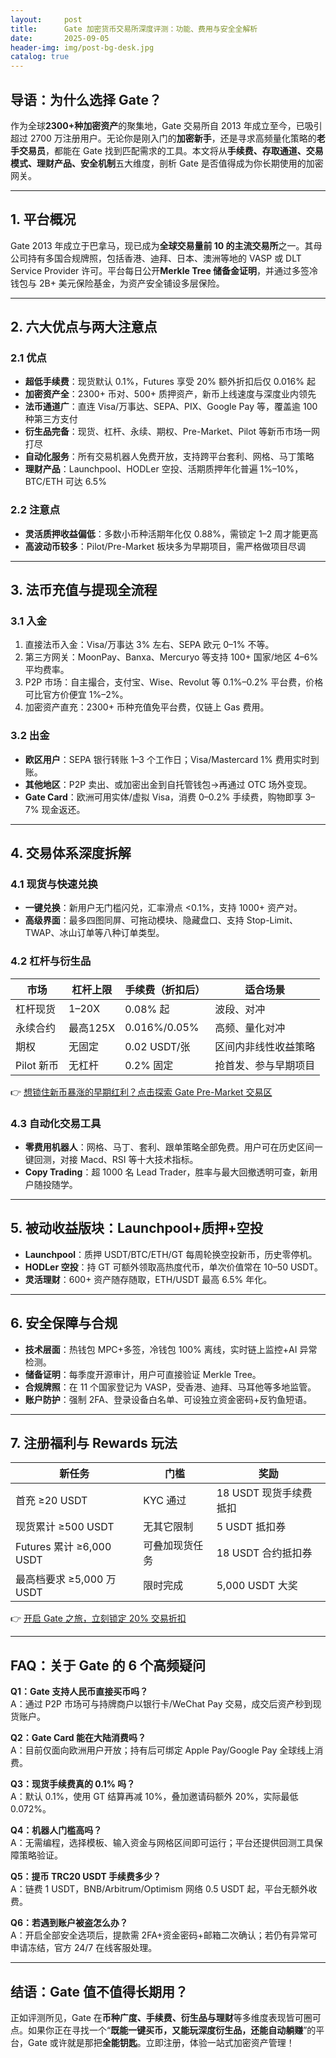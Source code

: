 ```yaml
---
layout:     post
title:      Gate 加密货币交易所深度评测：功能、费用与安全全解析
date:       2025-09-05
header-img: img/post-bg-desk.jpg
catalog: true
---
```


## 导语：为什么选择 Gate？  
作为全球**2300+种加密资产**的聚集地，Gate 交易所自 2013 年成立至今，已吸引超过 2700 万注册用户。无论你是刚入门的**加密新手**，还是寻求高频量化策略的**老手交易员**，都能在 Gate 找到匹配需求的工具。本文将从**手续费、存取通道、交易模式、理财产品、安全机制**五大维度，剖析 Gate 是否值得成为你长期使用的加密网关。

---

## 1. 平台概况  
Gate 2013 年成立于巴拿马，现已成为**全球交易量前 10 的主流交易所**之一。其母公司持有多国合规牌照，包括香港、迪拜、日本、澳洲等地的 VASP 或 DLT Service Provider 许可。平台每日公开**Merkle Tree 储备金证明**，并通过多签冷钱包与 2B+ 美元保险基金，为资产安全铺设多层保险。

---

## 2. 六大优点与两大注意点  
### 2.1 优点  
- **超低手续费**：现货默认 0.1%，Futures 享受 20% 额外折扣后仅 0.016% 起  
- **加密资产全**：2300+ 币对、500+ 质押资产，新币上线速度与深度业内领先  
- **法币通道广**：直连 Visa/万事达、SEPA、PIX、Google Pay 等，覆盖逾 100 种第三方支付  
- **衍生品完备**：现货、杠杆、永续、期权、Pre-Market、Pilot 等新币市场一网打尽  
- **自动化服务**：所有交易机器人免费开放，支持跨平台套利、网格、马丁策略  
- **理财产品**：Launchpool、HODLer 空投、活期质押年化普遍 1%–10%，BTC/ETH 可达 6.5%

### 2.2 注意点  
- **灵活质押收益偏低**：多数小币种活期年化仅 0.88%，需锁定 1–2 周才能更高  
- **高波动币较多**：Pilot/Pre-Market 板块多为早期项目，需严格做项目尽调

---

## 3. 法币充值与提现全流程  
### 3.1 入金  
1. 直接法币入金：Visa/万事达 3% 左右、SEPA 欧元 0–1% 不等。  
2. 第三方网关：MoonPay、Banxa、Mercuryo 等支持 100+ 国家/地区 4–6% 平均费率。  
3. P2P 市场：自主撮合，支付宝、Wise、Revolut 等 0.1%–0.2% 平台费，价格可比官方价便宜 1%–2%。  
4. 加密资产直充：2300+ 币种充值免平台费，仅链上 Gas 费用。  

### 3.2 出金  
- **欧区用户**：SEPA 银行转账 1–3 个工作日；Visa/Mastercard 1% 费用实时到账。  
- **其他地区**：P2P 卖出、或加密出金到自托管钱包→再通过 OTC 场外变现。  
- **Gate Card**：欧洲可用实体/虚拟 Visa，消费 0–0.2% 手续费，购物即享 3–7% 现金返还。  

---

## 4. 交易体系深度拆解  
### 4.1 现货与快速兑换  
- **一键兑换**：新用户无门槛闪兑，汇率滑点 <0.1%，支持 1000+ 资产对。  
- **高级界面**：最多四图同屏、可拖动模块、隐藏盘口、支持 Stop-Limit、TWAP、冰山订单等八种订单类型。  

### 4.2 杠杆与衍生品  
| 市场       | 杠杆上限 | 手续费（折扣后） | 适合场景                 |
|------------|----------|------------------|--------------------------|
| 杠杆现货   | 1–20X    | 0.08% 起         | 波段、对冲               |
| 永续合约   | 最高125X | 0.016%/0.05%     | 高频、量化对冲           |
| 期权       | 无固定   | 0.02 USDT/张     | 区间内非线性收益策略     |
| Pilot 新币 | 无杠杆   | 0.2% 固定        | 抢首发、参与早期项目     |

👉 [想锁住新币暴涨的早期红利？点击探索 Gate Pre-Market 交易区](https://okxdog.com/)

### 4.3 自动化交易工具  
- **零费用机器人**：网格、马丁、套利、跟单策略全部免费。用户可在历史区间一键回测，对接 Macd、RSI 等十大技术指标。  
- **Copy Trading**：超 1000 名 Lead Trader，胜率与最大回撤透明可查，新用户随投随学。  

---

## 5. 被动收益版块：Launchpool+质押+空投  
- **Launchpool**：质押 USDT/BTC/ETH/GT 每周轮换空投新币，历史零停机。  
- **HODLer 空投**：持 GT 可额外领取高热度代币，单次价值常在 10–50 USDT。  
- **灵活理财**：600+ 资产随存随取，ETH/USDT 最高 6.5% 年化。  

---

## 6. 安全保障与合规  
- **技术层面**：热钱包 MPC+多签，冷钱包 100% 离线，实时链上监控+AI 异常检测。  
- **储备证明**：每季度开源审计，用户可直接验证 Merkle Tree。  
- **合规牌照**：在 11 个国家登记为 VASP，受香港、迪拜、马耳他等多地监管。  
- **账户防护**：强制 2FA、登录设备白名单、可设独立资金密码+反钓鱼短语。  

---

## 7. 注册福利与 Rewards 玩法  
| 新任务                 | 门槛                | 奖励                   |
|------------------------|---------------------|------------------------|
| 首充 ≥20 USDT           | KYC 通过            | 18 USDT 现货手续费抵扣 |
| 现货累计 ≥500 USDT      | 无其它限制          | 5 USDT 抵扣券          |
| Futures 累计 ≥6,000 USDT| 可叠加现货任务      | 18 USDT 合约抵扣券     |
| 最高档要求 ≥5,000 万 USDT| 限时完成            | 5,000 USDT 大奖        |

👉 [开启 Gate 之旅，立刻锁定 20% 交易折扣](https://okxdog.com/)

---

## FAQ：关于 Gate 的 6 个高频疑问  
**Q1：Gate 支持人民币直接买币吗？**  
A：通过 P2P 市场可与持牌商户以银行卡/WeChat Pay 交易，成交后资产秒到现货账户。  

**Q2：Gate Card 能在大陆消费吗？**  
A：目前仅面向欧洲用户开放；持有后可绑定 Apple Pay/Google Pay 全球线上消费。  

**Q3：现货手续费真的 0.1% 吗？**  
A：默认 0.1%，使用 GT 结算再减 10%，叠加邀请码额外 20%，实际最低 0.072%。  

**Q4：机器人门槛高吗？**  
A：无需编程，选择模板、输入资金与网格区间即可运行；平台还提供回测工具保障策略验证。  

**Q5：提币 TRC20 USDT 手续费多少？**  
A：链费 1 USDT，BNB/Arbitrum/Optimism 网络 0.5 USDT 起，平台无额外收费。  

**Q6：若遇到账户被盗怎么办？**  
A：开启全部安全选项后，提款需 2FA+资金密码+邮箱二次确认；若仍有异常可申请冻结，官方 24/7 在线客服处理。

---

## 结语：Gate 值不值得长期用？  
正如评测所见，Gate 在**币种广度、手续费、衍生品与理财**等多维度表现皆可圈可点。如果你正在寻找一个“**既能一键买币，又能玩深度衍生品，还能自动躺赚**”的平台，Gate 或许就是那把**全能钥匙**。立即注册，体验一站式加密资产管理！